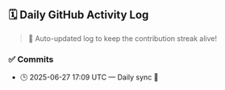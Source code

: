 ## 🗓️ Daily GitHub Activity Log

> 🤖 Auto-updated log to keep the contribution streak alive!

### ✅ Commits

- 🕒 2025-06-27 17:09 UTC — Daily sync 🌿

